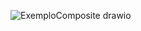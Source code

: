 ![ExemploComposite drawio](https://github.com/ThallesTorres/Bertoti/assets/57546200/96b54d9b-e95e-4482-a499-3d8f87bb56e5)
